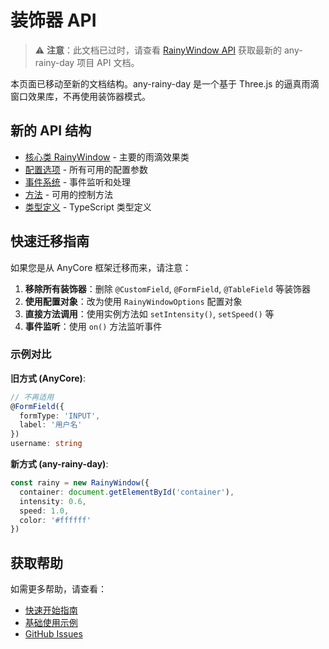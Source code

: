 # 装饰器 API

> ⚠️ **注意**：此文档已过时，请查看 [RainyWindow API](/api/rainy-window) 获取最新的 any-rainy-day 项目 API 文档。

本页面已移动至新的文档结构。any-rainy-day 是一个基于 Three.js 的逼真雨滴窗口效果库，不再使用装饰器模式。

## 新的 API 结构

- [核心类 RainyWindow](/api/rainy-window) - 主要的雨滴效果类
- [配置选项](/api/configuration) - 所有可用的配置参数
- [事件系统](/api/events) - 事件监听和处理
- [方法](/api/methods) - 可用的控制方法
- [类型定义](/api/types) - TypeScript 类型定义

## 快速迁移指南

如果您是从 AnyCore 框架迁移而来，请注意：

1. **移除所有装饰器**：删除 `@CustomField`, `@FormField`, `@TableField` 等装饰器
2. **使用配置对象**：改为使用 `RainyWindowOptions` 配置对象
3. **直接方法调用**：使用实例方法如 `setIntensity()`, `setSpeed()` 等
4. **事件监听**：使用 `on()` 方法监听事件

### 示例对比

**旧方式 (AnyCore)**:
```typescript
// 不再适用
@FormField({
  formType: 'INPUT',
  label: '用户名'
})
username: string
```

**新方式 (any-rainy-day)**:
```typescript
const rainy = new RainyWindow({
  container: document.getElementById('container'),
  intensity: 0.6,
  speed: 1.0,
  color: '#ffffff'
})
```

## 获取帮助

如需更多帮助，请查看：
- [快速开始指南](/guide/getting-started)
- [基础使用示例](/examples/basic-usage)
- [GitHub Issues](https://github.com/your-username/any-rainy-day/issues)
